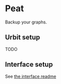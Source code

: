 # Peat

Backup your graphs.

## Urbit setup

TODO

## Interface setup

See [the interface readme](interface/README.md)

